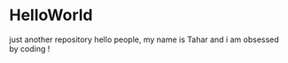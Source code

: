 # HelloWorld
just another repository
hello people,
       my name is Tahar and i am obsessed by coding !
